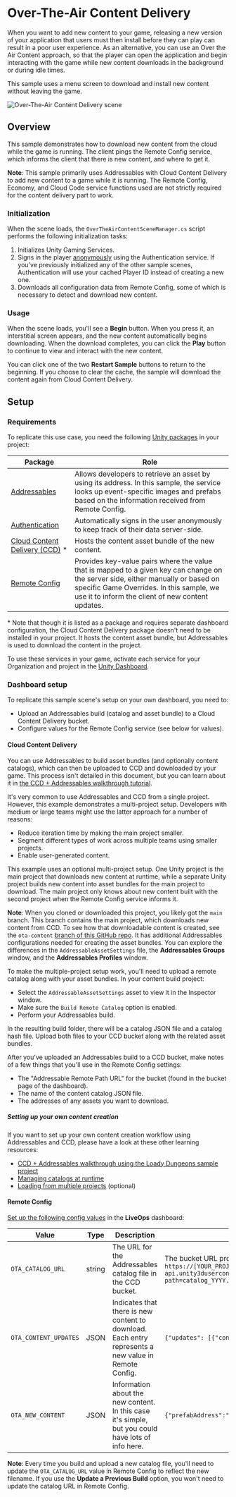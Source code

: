 # Over-The-Air Content Delivery

When you want to add new content to your game, releasing a new version of your application that users
must then install before they can play can result in a poor user experience. As an alternative, you
can use an Over the Air Content approach, so that the player can open the application and begin
interacting with the game while new content downloads in the background or during idle times.

This sample uses a menu screen to download and install new content without leaving the game.

![Over-The-Air Content Delivery scene](Documentation~/Over-The-Air_Content_Delivery_scene.png)

## Overview

This sample demonstrates how to download new content from the cloud while the game is running.
The client pings the Remote Config service, which informs the client that there is new content, and where to get it.

**Note**: This sample primarily uses Addressables with Cloud Content Delivery to add new content to a game while it is running.
The Remote Config, Economy, and Cloud Code service functions used are not strictly required for the content delivery part to work.

### Initialization

When the scene loads, the `OverTheAirContentSceneManager.cs` script performs the following initialization tasks:

1. Initializes Unity Gaming Services.
2. Signs in the player [anonymously](https://docs.unity.com/authentication/UsingAnonSignIn.html) using the Authentication service.
If you’ve previously initialized any of the other sample scenes,
Authentication will use your cached Player ID instead of creating a new one.
3. Downloads all configuration data from Remote Config, some of which is necessary to detect and download new content.

### Usage

When the scene loads, you'll see a **Begin** button.
When you press it, an interstitial screen appears, and the new content automatically begins downloading.
When the download completes, you can click the **Play** button to continue to view and interact with the new content.

You can click one of the two **Restart Sample** buttons to return to the beginning.
If you choose to clear the cache, the sample will download the content again from Cloud Content Delivery.

## Setup


### Requirements

To replicate this use case, you need the following [Unity packages](https://docs.unity3d.com/Manual/Packages.html) in your project:

| **Package**                                                                           | **Role**                                                                                                                                                                                                                          |
|---------------------------------------------------------------------------------------|-----------------------------------------------------------------------------------------------------------------------------------------------------------------------------------------------------------------------------------|
| [Addressables](https://docs.unity3d.com/Packages/com.unity.addressables@latest)       | Allows developers to retrieve an asset by using its address. In this sample, the service looks up event-specific images and prefabs based on the information received from Remote Config.                                         |
| [Authentication](https://docs.unity.com/authentication/IntroUnityAuthentication.html) | Automatically signs in the user anonymously to keep track of their data server-side.                                                                                                                                              |
| [Cloud Content Delivery (CCD)](https://docs.unity.com/ccd/UnityCCD.html) \*           | Hosts the content asset bundle of the new content.                                                                                                                                                                                |
| [Remote Config](https://docs.unity3d.com/Packages/com.unity.remote-config@latest)     | Provides key-value pairs where the value that is mapped to a given key can change on the server side, either manually or based on specific Game Overrides. In this sample, we use it to inform the client of new content updates. |

\* Note that though it is listed as a package and requires separate dashboard configuration, the Cloud Content Delivery package doesn't need to be installed in your project. It hosts the content asset bundle, but Addressables is used to download the content in the project.

To use these services in your game, activate each service for your Organization and project in the [Unity Dashboard](https://dashboard.unity3d.com/).



### Dashboard setup

To replicate this sample scene's setup on your own dashboard, you need to:
- Upload an Addressables build (catalog and asset bundle) to a Cloud Content Delivery bucket.
- Configure values for the Remote Config service (see below for values).


#### Cloud Content Delivery

You can use Addressables to build asset bundles (and optionally content catalogs),
which can then be uploaded to CCD and downloaded by your game.
This process isn't detailed in this document, but you can learn about it in
[the CCD + Addressables walkthrough tutorial](https://docs.unity.com/ccd/UnityCCDWalkthrough.html).

It's very common to use Addressables and CCD from a single project.
However, this example demonstrates a multi-project setup.
Developers with medium or large teams might use the latter approach for a number of reasons:

* Reduce iteration time by making the main project smaller.
* Segment different types of work across multiple teams using smaller projects.
* Enable user-generated content.

This example uses an optional multi-project setup.
One Unity project is the main project that downloads new content at runtime,
while a separate Unity project builds new content into asset bundles for the main project to download.
The main project only knows about new content built with the second project when the Remote Config service informs it.

**Note**: When you cloned or downloaded this project, you likely got the `main` branch.
This branch contains the main project, which downloads new content from CCD.
To see how that downloadable content is created, see the `ota-content`
[branch of this GitHub repo](https://github.com/Unity-Technologies/com.unity.services.samples.use-cases/tree/ota-content).
It has additional Addressables configurations needed for creating the asset bundles.
You can explore the differences in the `AddressableAssetSettings` file, the **Addressables Groups** window, and the **Addressables Profiles** window.

To make the multiple-project setup work, you'll need to upload a remote catalog along with your asset bundles.
In your content build project:

* Select the `AddressableAssetSettings` asset to view it in the Inspector window.
* Make sure the `Build Remote Catalog` option is enabled.
* Perform your Addressables build.

In the resulting build folder, there will be a catalog JSON file and a catalog hash file.
Upload both files to your CCD bucket along with the related asset bundles.

After you've uploaded an Addressables build to a CCD bucket,
make notes of a few things that you'll use in the Remote Config settings:

* The "Addressable Remote Path URL" for the bucket (found in the bucket page of the dashboard).
* The name of the content catalog JSON file.
* The addresses of any assets you want to download.

##### Setting up your own content creation

If you want to set up your own content creation workflow using Addressables and CCD, please have a look at these other learning resources:
* [CCD + Addressables walkthrough using the Loady Dungeons sample project](https://docs.unity.com/ccd/UnityCCDWalkthrough.html)
* [Managing catalogs at runtime](https://docs.unity3d.com/Packages/com.unity.addressables@1.20/manual/LoadContentCatalogAsync.html)
* [Loading from multiple projects](https://docs.unity3d.com/Packages/com.unity.addressables@1.20/manual/MultiProject.html) (optional)

#### Remote Config

[Set up the following config values](https://docs.unity.com/remote-config/HowDoesRemoteConfigWork.html) in the **LiveOps** dashboard:

| **Value**             | **Type** | **Description**                                                                                      | **Default value**                                                                                                                                                                                                                                                                                                                                            |
|---------------------- | -------- |----------------------------------------------------------------------------------------------------- | ------------------------------------------------------------------------------------------------------------------------------------------------------------------------------------------------------------------------------------------------------------------------------------------------------------------------------------------------------------ |
| `OTA_CATALOG_URL`     | string   | The URL for the Addressables catalog file in the CCD bucket.                                         | The bucket URL provided to you by the CCD dashboard, concatenated with the catalog json filename at the end. Example: `Something like: https://[YOUR_PROJECT_ID].client-api.unity3dusercontent.com/client_api/v1/environments/[YOUR_ENV_NAME]/buckets/[YOUR_BUCKET_ID]/release_by_badge/latest/entry_by_path/content/?path=catalog_YYYY.MM.DD.HH.MM.SS.json` |
| `OTA_CONTENT_UPDATES` | JSON     | Indicates that there is new content to download. Each entry represents a new value in Remote Config. | `{"updates": [{"configKey": "OTA_NEW_CONTENT"}]}`                                                                                                                                                                                                                                                                                                            |
| `OTA_NEW_CONTENT`     | JSON     | Information about the new content. In this case it's simple, but you could have lots of info here.   | `{"prefabAddress":"NewContentPrefab"}`                                                                                                                                                                                                                                                                                                                       |

**Note**: Every time you build and upload a new catalog file, you'll need to update the `OTA_CATALOG_URL` value in Remote Config to reflect the new filename.
If you use the **Update a Previous Build** option, you won't need to update the catalog URL in Remote Config.
